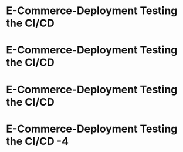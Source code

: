 # E-Commerce-Deployment Testing the CI/CD
# E-Commerce-Deployment Testing the CI/CD
# E-Commerce-Deployment Testing the CI/CD
# E-Commerce-Deployment Testing the CI/CD -4